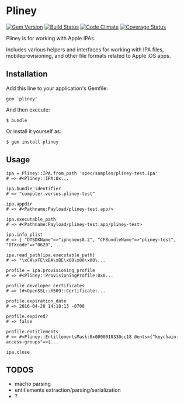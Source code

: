 # Pliney
[![Gem Version](https://badge.fury.io/rb/pliney.svg)](https://badge.fury.io/rb/pliney)
[![Build Status](https://secure.travis-ci.org/emonti/pliney.svg)](https://travis-ci.org/emonti/pliney)
[![Code Climate](https://codeclimate.com/github/emonti/pliney.svg)](https://codeclimate.com/github/emonti/pliney)
[![Coverage Status](https://coveralls.io/repos/emonti/pliney/badge.svg?branch=master)](https://coveralls.io/r/emonti/pliney?branch=master)

Pliney is for working with Apple IPAs.

Includes various helpers and interfaces for working with IPA files,
mobileprovisioning, and other file formats related to Apple iOS apps.


## Installation

Add this line to your application's Gemfile:

    gem 'pliney'

And then execute:

    $ bundle

Or install it yourself as:

    $ gem install pliney


## Usage

    ipa = Pliney::IPA.from_path 'spec/samples/pliney-test.ipa'
    # => #<Pliney::IPA:0x...

    ipa.bundle_identifier
    # => "computer.versus.pliney-test"

    ipa.appdir
    # => #<Pathname:Payload/pliney-test.app/>

    ipa.executable_path
    # => #<Pathname:Payload/pliney-test.app/pliney-test>

    ipa.info_plist
    # => { "DTSDKName"=>"iphoneos8.2", "CFBundleName"=>"pliney-test", "DTXcode"=>"0620", ...

    ipa.read_path(ipa.executable_path)
    # => "\xCA\xFE\xBA\xBE\x00\x00\x00\...

    profile = ipa.provisioning_profile
    # => #<Pliney::ProvisioningProfile:0x0...

    profile.developer_certificates
    # => [#<OpenSSL::X509::Certificate:...
    
    profile.expiration_date
    # => 2016-04-20 14:18:13 -0700

    profile.expired?
    # => false

    profile.entitlements
    # => #<Pliney::EntitlementsMask:0x0000010330cc18 @ents={"keychain-access-groups"=>[...

    ipa.close


## TODOS

- macho parsing
- entitlements extraction/parsing/serialization
- ?
